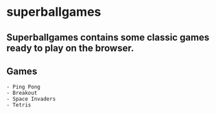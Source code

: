 # superballgames
Superballgames contains some classic games ready to play on the browser.
--
## Games
    - Ping Pong
    - Breakout
    - Space Invaders
    - Tetris
